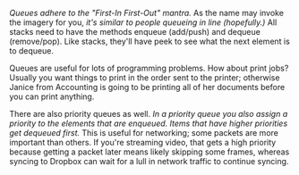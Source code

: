 *Queues adhere to the "First-In First-Out" mantra.* As the name may invoke the imagery for you, *it's similar to people queueing in line (hopefully.)* All stacks need to have the methods enqueue (add/push) and dequeue (remove/pop). Like stacks, they'll have peek to see what the next element is to dequeue.

Queues are useful for lots of programming problems. How about print jobs? Usually you want things to print in the order sent to the printer; otherwise Janice from Accounting is going to be printing all of her documents before you can print anything.

There are also priority queues as well. *In a priority queue you also assign a priority to the elements that are enqueued. Items that have higher priorities get dequeued first.* This is useful for networking; some packets are more important than others. If you're streaming video, that gets a high priority because getting a packet later means likely skipping some frames, whereas syncing to Dropbox can wait for a lull in network traffic to continue syncing.
